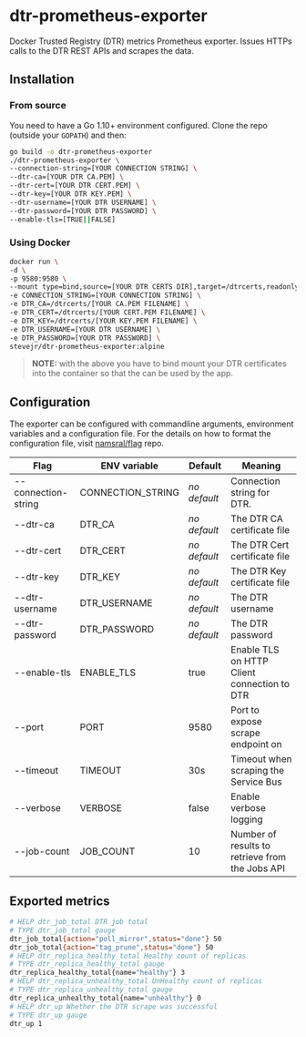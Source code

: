 # dtr-prometheus-exporter

Docker Trusted Registry (DTR) metrics Prometheus exporter. Issues HTTPs calls to the DTR REST APIs and scrapes the data.

## Installation

### From source

You need to have a Go 1.10+ environment configured. Clone the repo (outside your `GOPATH`) and then:

```bash
go build -o dtr-prometheus-exporter
./dtr-prometheus-exporter \
--connection-string=[YOUR CONNECTION STRING] \
--dtr-ca=[YOUR DTR CA.PEM] \
--dtr-cert=[YOUR DTR CERT.PEM] \
--dtr-key=[YOUR DTR KEY.PEM] \
--dtr-username=[YOUR DTR USERNAME] \
--dtr-password=[YOUR DTR PASSWORD] \
--enable-tls=[TRUE||FALSE]
```

### Using Docker

```bash
docker run \
-d \
-p 9580:9580 \
--mount type=bind,source=[YOUR DTR CERTS DIR],target=/dtrcerts,readonly \
-e CONNECTION_STRING=[YOUR CONNECTION STRING] \
-e DTR_CA=/dtrcerts/[YOUR CA.PEM FILENAME] \
-e DTR_CERT=/dtrcerts/[YOUR CERT.PEM FILENAME] \
-e DTR_KEY=/dtrcerts/[YOUR KEY.PEM FILENAME] \
-e DTR_USERNAME=[YOUR DTR USERNAME] \
-e DTR_PASSWORD=[YOUR DTR PASSWORD] \
stevejr/dtr-prometheus-exporter:alpine
```

>**NOTE:**  with the above you have to bind mount your DTR certificates into the container so that the can be used by the app.

## Configuration

The exporter can be configured with commandline arguments, environment variables and a configuration file. For the details on how to format the configuration file, visit [namsral/flag](https://github.com/namsral/flag) repo.

|Flag|ENV variable|Default|Meaning|
|---|---|---|---|
|--connection-string|CONNECTION_STRING|_no default_|Connection string for DTR.|
|--dtr-ca|DTR_CA|_no default_|The DTR CA certificate file|
|--dtr-cert|DTR_CERT|_no default_|The DTR Cert certificate file|
|--dtr-key|DTR_KEY|_no default_|The DTR Key certificate file|
|--dtr-username|DTR_USERNAME|_no default_|The DTR username|
|--dtr-password|DTR_PASSWORD|_no default_|The DTR password|
|--enable-tls|ENABLE_TLS|true|Enable TLS on HTTP Client connection to DTR|
|--port|PORT|9580|Port to expose scrape endpoint on|
|--timeout|TIMEOUT|30s|Timeout when scraping the Service Bus|
|--verbose|VERBOSE|false|Enable verbose logging|
|--job-count|JOB_COUNT|10|Number of results to retrieve from the Jobs API|

## Exported metrics

```bash
# HELP dtr_job_total DTR job total
# TYPE dtr_job_total gauge
dtr_job_total{action="poll_mirror",status="done"} 50
dtr_job_total{action="tag_prune",status="done"} 50
# HELP dtr_replica_healthy_total Healthy count of replicas
# TYPE dtr_replica_healthy_total gauge
dtr_replica_healthy_total{name="healthy"} 3
# HELP dtr_replica_unhealthy_total UnHealthy count of replicas
# TYPE dtr_replica_unhealthy_total gauge
dtr_replica_unhealthy_total{name="unhealthy"} 0
# HELP dtr_up Whether the DTR scrape was successful
# TYPE dtr_up gauge
dtr_up 1
```
